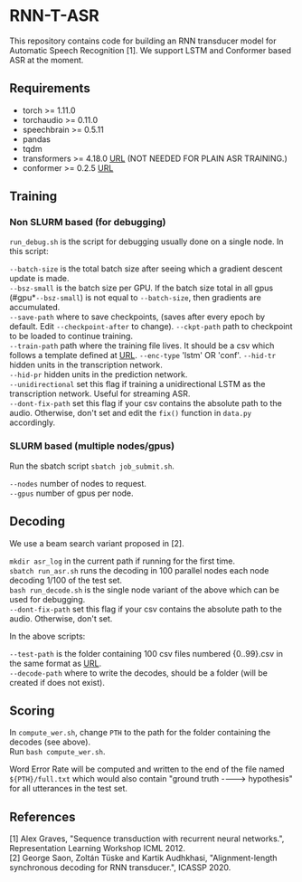 # RNN-T-ASR
This repository contains code for building an RNN transducer model for Automatic Speech Recognition [1]. We support LSTM and Conformer based ASR at the moment.

## Requirements
* torch >= 1.11.0
* torchaudio >= 0.11.0
* speechbrain >= 0.5.11
* pandas
* tqdm
* transformers >= 4.18.0 [URL](https://huggingface.co/docs/transformers/installation) (NOT NEEDED FOR PLAIN ASR TRAINING.)
* conformer >= 0.2.5 [URL](https://github.com/lucidrains/conformer)

## Training
### Non SLURM based (for debugging)
<code>run_debug.sh</code> is the script for debugging usually done on a single node. In this script:

<code>--batch-size</code> is the total batch size after seeing which a gradient descent update is made.  
<code>--bsz-small</code> is the batch size per GPU. If the batch size total in all gpus (#gpu*<code>--bsz-small</code>) is not equal to <code>--batch-size</code>, then gradients are accumulated.  
<code>--save-path</code> where to save checkpoints, (saves after every epoch by default. Edit <code>--checkpoint-after</code> to change). 
<code>--ckpt-path</code> path to checkpoint to be loaded to continue training.  
<code>--train-path</code> path where the training file lives. It should be a csv which follows a template defined at [URL](https://github.com/vishalsunder/speech-feature-computation). 
<code>--enc-type</code> 'lstm' OR 'conf'. 
<code>--hid-tr</code> hidden units in the transcription network.  
<code>--hid-pr</code> hidden units in the prediction network.  
<code>--unidirectional</code> set this flag if training a unidirectional LSTM as the transcription network. Useful for streaming ASR.  
<code>--dont-fix-path</code> set this flag if your csv contains the absolute path to the audio. Otherwise, don't set and edit the <code>fix()</code> function in <code>data.py</code> accordingly.  

### SLURM based (multiple nodes/gpus)
Run the sbatch script <code>sbatch job_submit.sh</code>.

<code>--nodes</code> number of nodes to request.  
<code>--gpus</code> number of gpus per node. 

## Decoding
We use a beam search variant proposed in [2]. 

<code>mkdir asr_log</code> in the current path if running for the first time.  
<code>sbatch run_asr.sh</code> runs the decoding in 100 parallel nodes each node decoding 1/100 of the test set.  
<code>bash run_decode.sh</code> is the single node variant of the above which can be used for debugging.  
<code>--dont-fix-path</code> set this flag if your csv contains the absolute path to the audio. Otherwise, don't set.  

In the above scripts:

<code>--test-path</code> is the folder containing 100 csv files numbered {0..99}.csv in the same format as [URL](https://github.com/vishalsunder/speech-feature-computation).  
<code>--decode-path</code> where to write the decodes, should be a folder (will be created if does not exist).  

## Scoring
In <code>compute_wer.sh</code>, change <code>PTH</code> to the path for the folder containing the decodes (see above).  
Run <code>bash compute_wer.sh</code>.  

Word Error Rate will be computed and written to the end of the file named <code>${PTH}/full.txt</code> which would also contain "ground truth ----> hypothesis" for all utterances in the test set.

## References

[1] Alex Graves, "Sequence transduction with recurrent neural networks.", Representation Learning Workshop ICML 2012.  
[2] George Saon, Zolt&aacute;n T&uuml;ske and Kartik Audhkhasi, "Alignment-length synchronous decoding for RNN transducer.", ICASSP 2020.

